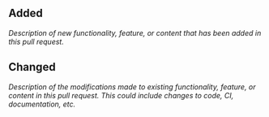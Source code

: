 ## Added

_Description of new functionality, feature, or content that has been added in this pull request._

## Changed

_Description of the modifications made to existing functionality, feature, or content in this pull request. This could include changes to code, CI, documentation, etc._
